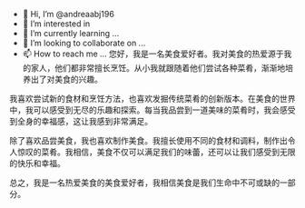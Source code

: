 - 👋 Hi, I’m @andreaabj196
- 👀 I’m interested in 
- 🌱 I’m currently learning ...
- 💞️ I’m looking to collaborate on ...
- 📫 How to reach me ...
您好，我是一名美食爱好者。我对美食的热爱源于我的家人，他们都非常擅长烹饪。从小我就跟随着他们尝试各种菜肴，渐渐地培养出了对美食的兴趣。

我喜欢尝试新的食材和烹饪方法，也喜欢发掘传统菜肴的创新版本。在美食的世界中，我可以感受到无尽的乐趣和探索。每当我品尝到一道美味的菜肴时，我会感受到全身的幸福感，这让我感到非常满足。

除了喜欢品尝美食，我也喜欢制作美食。我擅长使用不同的食材和调料，制作出令人惊叹的菜肴。我相信，美食不仅可以满足我们的味蕾，还可以让我们感受到无限的快乐和幸福。

总之，我是一名热爱美食的美食爱好者，我相信美食是我们生命中不可或缺的一部分。
<!---
andreaabj196/andreaabj196 is a ✨ special ✨ repository because its `README.md` (this file) appears on your GitHub profile.
You can click the Preview link to take a look at your changes.
--->
